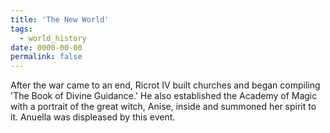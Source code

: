 ```yaml
---
title: 'The New World'
tags:
  - world_history
date: 0000-00-00
permalink: false
---
```

After the war came to an end, Ricrot IV built churches and began compiling 'The Book of Divine Guidance.' He also established the Academy of Magic with a portrait of the great witch, Anise, inside and summoned her spirit to it. Anuella was displeased by this event.